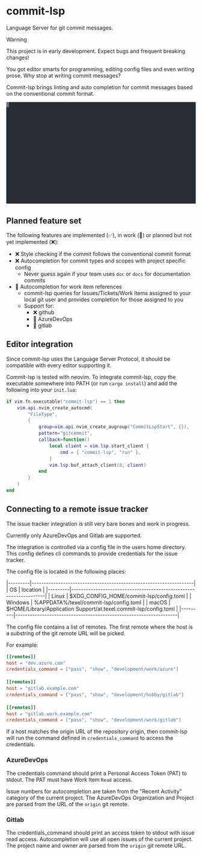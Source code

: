 # commit-lsp

Language Server for git commit messages.

> [!WARNING]
> This project is in early development.
> Expect bugs and frequent breaking changes!


You got editor smarts for programming, editing config files and even writing prose.
Why stop at writing commit messages?

Commit-lsp brings linting and auto completion
for commit messages based on the conventional commit format.

![asciicast](./doc/autocomplete.svg)

## Planned feature set

The following features are implemented (✅), in work (🚧) or
planned but not yet implemented (❌):

- ❌ Style checking if the commit follows the conventional commit format
- ❌ Autocompletion for commit types and scopes with project specific config
    - Never guess again if your team uses `doc` or `docs` for documentation commits
- 🚧 Autocompletion for work item references
    - commit-lsp queries for Issues/Tickets/Work Items assigned to your local git user
      and provides completion for those assigned to you
    - Support for:
        - ❌ github
        - 🚧 AzureDevOps
        - 🚧 gitlab

## Editor integration

Since commit-lsp uses the Language Server Protocol,
it should be compatible with every editor supporting it.

Commit-lsp is tested with neovim.
To integrate commit-lsp, copy the executable somewhere into PATH (or run `cargo install`) and add
the following into your `init.lua`:

```lua
if vim.fn.executable("commit-lsp") == 1 then
	vim.api.nvim_create_autocmd(
		"FileType",
		{
			group=vim.api.nvim_create_augroup("CommitLspStart", {}),
			pattern="gitcommit",
			callback=function()
				local client = vim.lsp.start_client {
					cmd = { "commit-lsp", "run" },
				}
				vim.lsp.buf_attach_client(0, client)
			end
		}
	)
end

```

## Connecting to a remote issue tracker

The issue tracker integration is still very bare bones and work in progress.

Currently only AzureDevOps and Gitlab are supported.

The integration is controlled via a config file in the users home directory.
This config defines cli commands to provide credentials for the issue tracker.

The config file is located in the following places:

|---------|-------------------------------------------------------------------|
| OS      | location                                                          |
|---------|-------------------------------------------------------------------|
| Linux   | $XDG_CONFIG_HOME/commit-lsp/config.toml                           |
| Windows | %APPDATA%/texel/commit-lsp/config.toml                            |
| macOS   | $HOME/Library/Application Support/at.texel.commit-lsp/config.toml |
|---------|-------------------------------------------------------------------|

The config file contains a list of remotes.
The first remote where the host is a substring of the git remote URL will be picked.

For example:

```toml
[[remotes]]
host = "dev.azure.com"
credentials_command = ["pass", "show", "development/work/azure"]

[[remotes]]
host = "gitlab.example.com"
credentials_command = ["pass", "show", "development/hobby/gitlab"]

[[remotes]]
host = "gitlab.work.example.com"
credentials_command = ["pass", "show", "development/work/gitlab"]
```

If a host matches the origin URL of the repository origin,
then commit-lsp will run the command defined in `credentials_command`
to access the credentials.

### AzureDevOps

The credentials command should print a Personal Access Token (PAT) to stdout.
The PAT must have Work Item `Read` access.

Issue numbers for autocompletion are taken from the "Recent Activity" category of the current project.
The AzureDevOps Organization and Project are parsed from the URL of the `origin` git remote.

### Gitlab

The credentials_command should print an access token to stdout with issue read access.
Autocompletion will use all open issues of the current project.
The project name and owner are parsed from the `origin` git remote URL.
